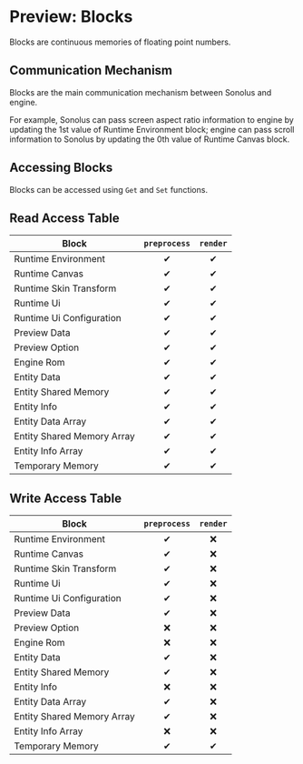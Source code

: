 # Preview: Blocks

Blocks are continuous memories of floating point numbers.

## Communication Mechanism

Blocks are the main communication mechanism between Sonolus and engine.

For example, Sonolus can pass screen aspect ratio information to engine by updating the 1st value of Runtime Environment block; engine can pass scroll information to Sonolus by updating the 0th value of Runtime Canvas block.

## Accessing Blocks

Blocks can be accessed using `Get` and `Set` functions.

## Read Access Table

| Block                      | `preprocess` | `render` |
| -------------------------- | :----------: | :------: |
| Runtime Environment        |      ✔       |    ✔     |
| Runtime Canvas             |      ✔       |    ✔     |
| Runtime Skin Transform     |      ✔       |    ✔     |
| Runtime Ui                 |      ✔       |    ✔     |
| Runtime Ui Configuration   |      ✔       |    ✔     |
| Preview Data               |      ✔       |    ✔     |
| Preview Option             |      ✔       |    ✔     |
| Engine Rom                 |      ✔       |    ✔     |
| Entity Data                |      ✔       |    ✔     |
| Entity Shared Memory       |      ✔       |    ✔     |
| Entity Info                |      ✔       |    ✔     |
| Entity Data Array          |      ✔       |    ✔     |
| Entity Shared Memory Array |      ✔       |    ✔     |
| Entity Info Array          |      ✔       |    ✔     |
| Temporary Memory           |      ✔       |    ✔     |

## Write Access Table

| Block                      | `preprocess` | `render` |
| -------------------------- | :----------: | :------: |
| Runtime Environment        |      ✔       |    ❌    |
| Runtime Canvas             |      ✔       |    ❌    |
| Runtime Skin Transform     |      ✔       |    ❌    |
| Runtime Ui                 |      ✔       |    ❌    |
| Runtime Ui Configuration   |      ✔       |    ❌    |
| Preview Data               |      ✔       |    ❌    |
| Preview Option             |      ❌      |    ❌    |
| Engine Rom                 |      ❌      |    ❌    |
| Entity Data                |      ✔       |    ❌    |
| Entity Shared Memory       |      ✔       |    ❌    |
| Entity Info                |      ❌      |    ❌    |
| Entity Data Array          |      ✔       |    ❌    |
| Entity Shared Memory Array |      ✔       |    ❌    |
| Entity Info Array          |      ❌      |    ❌    |
| Temporary Memory           |      ✔       |    ✔     |
